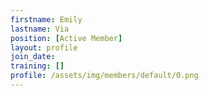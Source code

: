 ```yaml
---
firstname: Emily
lastname: Via
position: [Active Member]
layout: profile
join_date: 
training: []
profile: /assets/img/members/default/0.png
---
```

